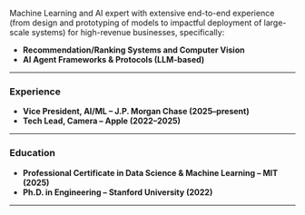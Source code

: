 Machine Learning and AI expert with extensive end-to-end experience (from design and prototyping of models to impactful deployment of large-scale systems) for high-revenue businesses, specifically:
- **Recommendation/Ranking Systems and Computer Vision**
- **AI Agent Frameworks & Protocols (LLM-based)**
---
### Experience
- **Vice President, AI/ML – J.P. Morgan Chase (2025–present)**
- **Tech Lead, Camera – Apple (2022–2025)**
---
### Education
- **Professional Certificate in Data Science & Machine Learning – MIT (2025)**
- **Ph.D. in Engineering – Stanford University (2022)**
---
